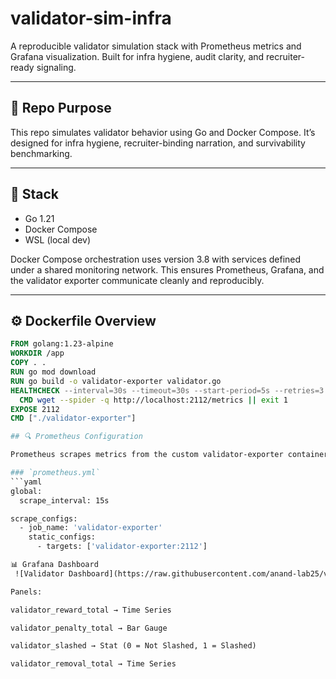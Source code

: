# validator-sim-infra

A reproducible validator simulation stack with Prometheus metrics and Grafana visualization. Built for infra hygiene, audit clarity, and recruiter-ready signaling.

---

## 🧩 Repo Purpose

This repo simulates validator behavior using Go and Docker Compose. It’s designed for infra hygiene, recruiter-binding narration, and survivability benchmarking.

---

## 🐳 Stack

- Go 1.21
- Docker Compose
- WSL (local dev)

Docker Compose orchestration uses version 3.8 with services defined under a shared monitoring network. This ensures Prometheus, Grafana, and the validator exporter communicate cleanly and reproducibly.

---

## ⚙️ Dockerfile Overview

```Dockerfile
FROM golang:1.23-alpine
WORKDIR /app
COPY . .
RUN go mod download
RUN go build -o validator-exporter validator.go
HEALTHCHECK --interval=30s --timeout=30s --start-period=5s --retries=3 \
  CMD wget --spider -q http://localhost:2112/metrics || exit 1
EXPOSE 2112
CMD ["./validator-exporter"]

## 🔍 Prometheus Configuration

Prometheus scrapes metrics from the custom validator-exporter container every 15 seconds.

### `prometheus.yml`
```yaml
global:
  scrape_interval: 15s

scrape_configs:
  - job_name: 'validator-exporter'
    static_configs:
      - targets: ['validator-exporter:2112']

📊 Grafana Dashboard
 ![Validator Dashboard](https://raw.githubusercontent.com/anand-lab25/validator-sim-infra/main/assets/validator.png

Panels:

validator_reward_total → Time Series

validator_penalty_total → Bar Gauge

validator_slashed → Stat (0 = Not Slashed, 1 = Slashed)

validator_removal_total → Time Series